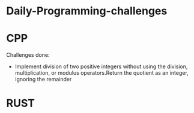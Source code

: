 # Daily-Programming-challenges

# CPP
Challenges done:
- Implement division of two positive integers without using the division, multiplication, or modulus operators.Return the quotient as an integer, ignoring the remainder


# RUST 
